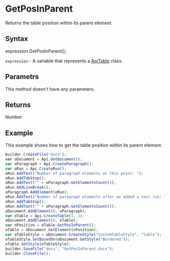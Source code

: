 # GetPosInParent

Returns the table position within its parent element.

## Syntax

expression.GetPosInParent();

`expression` - A variable that represents a [ApiTable](../ApiTable.md) class.

## Parametrs

This method doesn't have any parameters.

## Returns

Number

## Example

This example shows how to get the table position within its parent element.

```javascript
builder.CreateFile("docx");
var oDocument = Api.GetDocument();
var oParagraph = Api.CreateParagraph();
var oRun = Api.CreateRun();
oRun.AddText("Number of paragraph elements at this point: ");
oRun.AddTabStop();
oRun.AddText("" + oParagraph.GetElementsCount());
oRun.AddLineBreak();
oParagraph.AddElement(oRun);
oRun.AddText("Number of paragraph elements after we added a text run: ");
oRun.AddTabStop();
oRun.AddText("" + oParagraph.GetElementsCount());
oDocument.AddElement(0, oParagraph);
var oTable = Api.CreateTable(3, 3);
oDocument.AddElement(0, oTable);
var nPosition = oTable.GetPosInParent();
oTable = oDocument.GetElement(nPosition);
var oTableStyle = oDocument.CreateStyle("CustomTableStyle", "table");
oTableStyle.SetBasedOn(oDocument.GetStyle("Bordered"));
oTable.SetStyle(oTableStyle);
builder.SaveFile("docx", "GetPosInParent.docx");
builder.CloseFile();
```